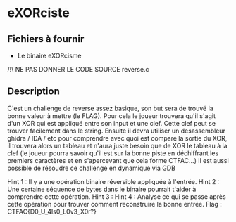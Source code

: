 # eXORciste

## Fichiers à fournir

- Le binaire eXORcisme

/!\ NE PAS DONNER LE CODE SOURCE reverse.c

## Description

C'est un challenge de reverse assez basique, son but sera de trouvé la bonne valeur à mettre (le FLAG). Pour cela le joueur trouvera qu'il s'agit d'un XOR qui est appliqué entre son input et une clef. Cette clef peut se trouver facilement dans le string. Ensuite il devra utiliser un desassembleur ghidra / IDA / etc pour comprendre avec quoi est comparé la sortie du XOR, il trouvera alors un tableau et n'aura juste besoin que de XOR le tableau à la clef (le joueur pourra savoir qu'il est sur la bonne piste en déchiffrant les premiers caractères et en s'apercevant que cela forme CTFAC...)
Il est aussi possible de résoudre ce challenge en dynamique via GDB

Hint 1 : Il y a une opération binaire réversible appliquée à l'entrée.
Hint 2 : Une certaine séquence de bytes dans le binaire pourrait t'aider à comprendre cette opération.
Hint 3 : 
Hint 4 : Analyse ce qui se passe après cette opération pour trouver comment reconstruire la bonne entrée.
Flag : CTFAC{D0_U_4ls0_L0v3_X0r?}